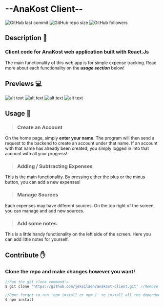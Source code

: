 # --AnaKost Client--

![GitHub last commit](https://img.shields.io/github/last-commit/jeksilaen/anakost-client)
![GitHub repo size](https://img.shields.io/github/repo-size/jeksilaen/anakost-client)
![GitHub followers](https://img.shields.io/github/followers/jeksilaen?style=social)

## Description :bookmark_tabs:

### **Client code for AnaKost web application built with React.Js**

The main functionality of this web app is for simple expense tracking.
Read more about each functionality on the ___usage section___ below!


## Previews :computer:

![alt text](https://github.com/jeksilaen/anakost-client/blob/main/docs-assets/anakost-client%20(home).png?raw=true)
![alt text](https://github.com/jeksilaen/anakost-client/blob/main/docs-assets/anakost-client%20(main).png?raw=true)
![alt text](https://github.com/jeksilaen/anakost-client/blob/main/docs-assets/anakost-client%20(transaction).png?raw=true)
![alt text](https://github.com/jeksilaen/anakost-client/blob/main/docs-assets/anakost-client%20(sources).png?raw=true)

 
## Usage :wrench:

> ### __Create an Account__
On the home page, simply __enter your name__. The program will then send a request to the backend to create an account under that name. If an account with that name has already been created, you simply logged in into that account with all your progress!

> ### __Adding / Subtracting Expenses__
This is the main functionality. By pressing either the plus or the minus button, you can add a new expenses!

> ### __Manage Sources__
Each expenses may have different sources. On the top right of the screen, you can manage and add new sources.

> ### __Add some notes__
This is a little handy functionality on the left side of the screen. Here you can add little notes for yourself.

## Contribute :raised_hand:

### Clone the repo and make changes however you want!
```js
//Run the git clone command'=
$ git clone 'https://github.com/jeksilaen/anakost-client.git' //Remove the strings (')

//Dont forget to run 'npm install or npm i' to install all the dependencies
$ npm install
```
